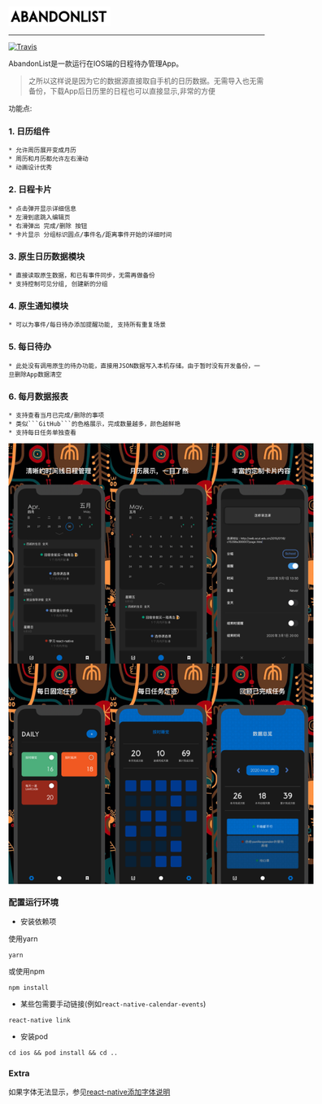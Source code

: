 <img src="./readMeImage/title.png" style="width:200px">

****

[![Travis](https://img.shields.io/badge/language-JavaScript-yellow.svg)]()

AbandonList是一款运行在IOS端的日程待办管理App。

> 之所以这样说是因为它的数据源直接取自手机的日历数据。无需导入也无需备份，下载App后日历里的日程也可以直接显示,非常的方便

功能点:

### 1. 日历组件
    * 允许周历展开变成月历
    * 周历和月历都允许左右滑动
    * 动画设计优秀
### 2. 日程卡片
    * 点击弹开显示详细信息
    * 左滑到底跳入编辑页
    * 右滑弹出 完成/删除 按钮
    * 卡片显示 分组标识圆点/事件名/距离事件开始的详细时间
### 3. 原生日历数据模块
    * 直接读取原生数据，和已有事件同步，无需再做备份
    * 支持控制可见分组, 创建新的分组
### 4. 原生通知模块
    * 可以为事件/每日待办添加提醒功能, 支持所有重复场景
### 5. 每日待办
    * 此处没有调用原生的待办功能，直接用JSON数据写入本机存储。由于暂时没有开发备份，一旦删除App数据清空
### 6. 每月数据报表
    * 支持查看当月已完成/删除的事项
    * 类似```GitHub```的色格展示，完成数量越多，颜色越鲜艳
    * 支持每日任务单独查看
<div style="display:flex;justify-content:space-around;align-items: center;width:100%;">
  <img src="./readMeImage/main_min.png" width="200" />
  <img src="./readMeImage/main_max.png" width="200" />
  <img src="./readMeImage/add.png" width="200" />
</div>
<div style="display:flex;justify-content:space-around;align-items: center;width:100%;">
  <img src="./readMeImage/daily.png" width="200" />
  <img src="./readMeImage/itemView.png" width="200" />
  <img src="./readMeImage/overView.png" width="200" />
</div>

### 配置运行环境

* 安装依赖项

使用yarn

```
yarn
```

或使用npm

```
npm install
```

* 某些包需要手动链接(例如```react-native-calendar-events```)

```
react-native link
```

* 安装pod

```
cd ios && pod install && cd ..
```

### Extra

如果字体无法显示，参见[react-native添加字体说明](./AddFont.md)

